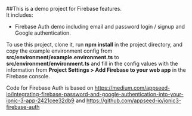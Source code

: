 ##This is a demo project for Firebase features.  
It includes:
 - Firebase Auth demo including email and password login / signup and Google authentication.
 
 To use this project, clone it, run **npm install** in the project directory, and copy the example environment config 
 from **src/environment/example.environment.ts** to **src/environment/environment.ts** and fill in the config values with the
 information from **Project Settings > Add Firebase to your web app** in the Firebase console.
 
 Code for Firebase Auth is based on https://medium.com/appseed-io/integrating-firebase-password-and-google-authentication-into-your-ionic-3-app-2421cee32db9
 and https://github.com/appseed-io/ionic3-firebase-auth
 
 
